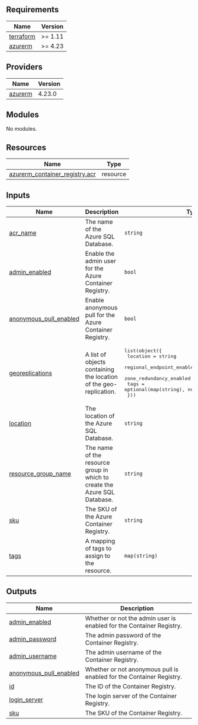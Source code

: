 ## Requirements

| Name | Version |
|------|---------|
| <a name="requirement_terraform"></a> [terraform](#requirement\_terraform) | >= 1.11 |
| <a name="requirement_azurerm"></a> [azurerm](#requirement\_azurerm) | >= 4.23 |

## Providers

| Name | Version |
|------|---------|
| <a name="provider_azurerm"></a> [azurerm](#provider\_azurerm) | 4.23.0 |

## Modules

No modules.

## Resources

| Name | Type |
|------|------|
| [azurerm_container_registry.acr](https://registry.terraform.io/providers/hashicorp/azurerm/latest/docs/resources/container_registry) | resource |

## Inputs

| Name | Description | Type | Default | Required |
|------|-------------|------|---------|:--------:|
| <a name="input_acr_name"></a> [acr\_name](#input\_acr\_name) | The name of the Azure SQL Database. | `string` | n/a | yes |
| <a name="input_admin_enabled"></a> [admin\_enabled](#input\_admin\_enabled) | Enable the admin user for the Azure Container Registry. | `bool` | `true` | no |
| <a name="input_anonymous_pull_enabled"></a> [anonymous\_pull\_enabled](#input\_anonymous\_pull\_enabled) | Enable anonymous pull for the Azure Container Registry. | `bool` | `false` | no |
| <a name="input_georeplications"></a> [georeplications](#input\_georeplications) | A list of objects containing the location of the geo-replication. | <pre>list(object({<br/>    location                  = string<br/>    regional_endpoint_enabled = optional(bool, null)<br/>    zone_redundancy_enabled   = optional(bool, null)<br/>    tags                      = optional(map(string), null)<br/>  }))</pre> | `[]` | no |
| <a name="input_location"></a> [location](#input\_location) | The location of the Azure SQL Database. | `string` | n/a | yes |
| <a name="input_resource_group_name"></a> [resource\_group\_name](#input\_resource\_group\_name) | The name of the resource group in which to create the Azure SQL Database. | `string` | n/a | yes |
| <a name="input_sku"></a> [sku](#input\_sku) | The SKU of the Azure Container Registry. | `string` | `"Standard"` | no |
| <a name="input_tags"></a> [tags](#input\_tags) | A mapping of tags to assign to the resource. | `map(string)` | `{}` | no |

## Outputs

| Name | Description |
|------|-------------|
| <a name="output_admin_enabled"></a> [admin\_enabled](#output\_admin\_enabled) | Whether or not the admin user is enabled for the Container Registry. |
| <a name="output_admin_password"></a> [admin\_password](#output\_admin\_password) | The admin password of the Container Registry. |
| <a name="output_admin_username"></a> [admin\_username](#output\_admin\_username) | The admin username of the Container Registry. |
| <a name="output_anonymous_pull_enabled"></a> [anonymous\_pull\_enabled](#output\_anonymous\_pull\_enabled) | Whether or not anonymous pull is enabled for the Container Registry. |
| <a name="output_id"></a> [id](#output\_id) | The ID of the Container Registry. |
| <a name="output_login_server"></a> [login\_server](#output\_login\_server) | The login server of the Container Registry. |
| <a name="output_sku"></a> [sku](#output\_sku) | The SKU of the Container Registry. |
